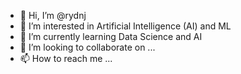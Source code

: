- 👋 Hi, I’m @rydnj
- 👀 I’m interested in Artificial Intelligence (AI) and ML
- 🌱 I’m currently learning Data Science and AI
- 💞️ I’m looking to collaborate on ...
- 📫 How to reach me ...

<!---
rydnj/rydnj is a ✨ special ✨ repository because its `README.md` (this file) appears on your GitHub profile.
You can click the Preview link to take a look at your changes.
--->
